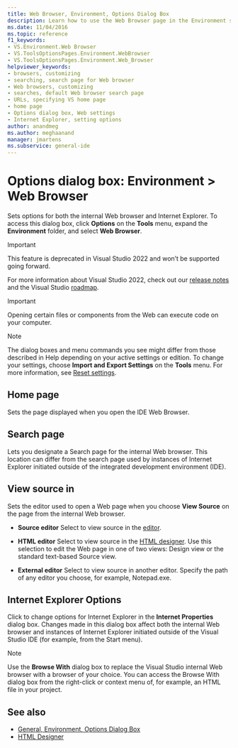 ```yaml
---
title: Web Browser, Environment, Options Dialog Box
description: Learn how to use the Web Browser page in the Environment section to set options for both the internal Web browser and Internet Explorer.
ms.date: 11/04/2016
ms.topic: reference
f1_keywords:
- VS.Environment.Web Browser
- VS.ToolsOptionsPages.Environment.WebBrowser
- VS.ToolsOptionsPages.Environment.Web_Browser
helpviewer_keywords:
- browsers, customizing
- searching, search page for Web browser
- Web browsers, customizing
- searches, default Web browser search page
- URLs, specifying VS home page
- home page
- Options dialog box, Web settings
- Internet Explorer, setting options
author: anandmeg
ms.author: meghaanand
manager: jmartens
ms.subservice: general-ide
---
```

# Options dialog box: Environment \> Web Browser

Sets options for both the internal Web browser and Internet Explorer. To access this dialog box, click **Options** on the **Tools** menu, expand the **Environment** folder, and select **Web Browser**.

> [!Important]
> This feature is deprecated in Visual Studio 2022 and won’t be supported going forward.
>
> For more information about Visual Studio 2022, check out our [release notes]( /visualstudio/releases/2022/release-notes) and the Visual Studio [roadmap](/visualstudio/productinfo/vs-roadmap/).

> [!IMPORTANT]
> Opening certain files or components from the Web can execute code on your computer.

> [!NOTE]
> The dialog boxes and menu commands you see might differ from those described in Help depending on your active settings or edition. To change your settings, choose **Import and Export Settings** on the **Tools** menu. For more information, see [Reset settings](../environment-settings.md#reset-all-settings).

## Home page

Sets the page displayed when you open the IDE Web Browser.

## Search page

Lets you designate a Search page for the internal Web browser. This location can differ from the search page used by instances of Internet Explorer initiated outside of the integrated development environment (IDE).

## View source in

Sets the editor used to open a Web page when you choose **View Source** on the page from the internal Web browser.

- **Source editor** Select to view source in the [editor](../../ide/writing-code-in-the-code-and-text-editor.md).

- **HTML editor** Select to view source in the [HTML designer](/previous-versions/ex0hkwbx(v=vs.140)). Use this selection to edit the Web page in one of two views: Design view or the standard text-based Source view.

- **External editor** Select to view source in another editor. Specify the path of any editor you choose, for example, Notepad.exe.

## Internet Explorer Options

Click to change options for Internet Explorer in the **Internet Properties** dialog box. Changes made in this dialog box affect both the internal Web browser and instances of Internet Explorer initiated outside of the Visual Studio IDE (for example, from the Start menu).

> [!NOTE]
> Use the **Browse With** dialog box to replace the Visual Studio internal Web browser with a browser of your choice. You can access the Browse With dialog box from the right-click or context menu of, for example, an HTML file in your project.

## See also

- [General, Environment, Options Dialog Box](../../ide/reference/general-environment-options-dialog-box.md)
- [HTML Designer](/previous-versions/ex0hkwbx(v=vs.140))
